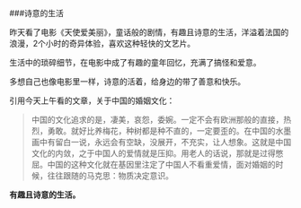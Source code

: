 ###诗意的生活

昨天看了电影《天使爱美丽》，童话般的剧情，有趣且诗意的生活，洋溢着法国的浪漫，2个小时的奇异体验，喜欢这种轻快的文艺片。   

生活中的琐碎细节，在电影中成了有趣的童年回忆，充满了搞怪和爱意。   


多想自己也像电影里一样，诗意的活着，给身边的带了善意和快乐。

引用今天上午看的文章，关于中国的婚姻文化：
> 中国的文化追求的是，凄美，哀怨，委婉。一定不会有欧洲那般的直接，热烈，勇敢。就好比养梅花，种树都是种不直的，一定要歪的。在中国的水墨画中有留白一说，永远会有空缺，没展开，不充实，让人想象。这就是中国文化的内敛，之于中国人的爱情就是压抑。用老人的话说，那就是过得憋屈。中国的这种文化就在基因里注定了中国人不看重爱情，面对婚姻的时候，往往跟随的马克思：物质决定意识。﻿

**有趣且诗意的生活。**
